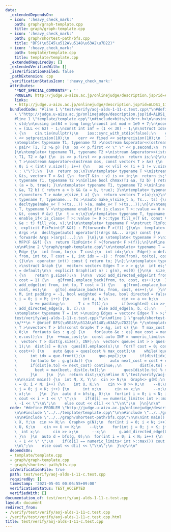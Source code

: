 ```yaml
---
data:
  _extendedDependsOn:
  - icon: ':heavy_check_mark:'
    path: graph/graph-template.cpp
    title: graph/graph-template.cpp
  - icon: ':heavy_check_mark:'
    path: graph/shortest-path/bfs.cpp
    title: "BFS(\u5E45\u512A\u5148\u63A2\u7D22)"
  - icon: ':heavy_check_mark:'
    path: template/template.cpp
    title: template/template.cpp
  _extendedRequiredBy: []
  _extendedVerifiedWith: []
  _isVerificationFailed: false
  _pathExtension: cpp
  _verificationStatusIcon: ':heavy_check_mark:'
  attributes:
    '*NOT_SPECIAL_COMMENTS*': ''
    PROBLEM: http://judge.u-aizu.ac.jp/onlinejudge/description.jsp?id=ALDS1_11_C
    links:
    - http://judge.u-aizu.ac.jp/onlinejudge/description.jsp?id=ALDS1_11_C
  bundledCode: "#line 1 \"test/verify/aoj-alds-1-11-c.test.cpp\"\n#define PROBLEM\
    \ \"http://judge.u-aizu.ac.jp/onlinejudge/description.jsp?id=ALDS1_11_C\"\n\n\
    #line 1 \"template/template.cpp\"\n#include<bits/stdc++.h>\n\nusing namespace\
    \ std;\n\nusing int64 = long long;\nconst int mod = 1e9 + 7;\n\nconst int64 infll\
    \ = (1LL << 62) - 1;\nconst int inf = (1 << 30) - 1;\n\nstruct IoSetup {\n  IoSetup()\
    \ {\n    cin.tie(nullptr);\n    ios::sync_with_stdio(false);\n    cout << fixed\
    \ << setprecision(10);\n    cerr << fixed << setprecision(10);\n  }\n} iosetup;\n\
    \ntemplate< typename T1, typename T2 >\nostream &operator<<(ostream &os, const\
    \ pair< T1, T2 >& p) {\n  os << p.first << \" \" << p.second;\n  return os;\n\
    }\n\ntemplate< typename T1, typename T2 >\nistream &operator>>(istream &is, pair<\
    \ T1, T2 > &p) {\n  is >> p.first >> p.second;\n  return is;\n}\n\ntemplate< typename\
    \ T >\nostream &operator<<(ostream &os, const vector< T > &v) {\n  for(int i =\
    \ 0; i < (int) v.size(); i++) {\n    os << v[i] << (i + 1 != v.size() ? \" \"\
    \ : \"\");\n  }\n  return os;\n}\n\ntemplate< typename T >\nistream &operator>>(istream\
    \ &is, vector< T > &v) {\n  for(T &in : v) is >> in;\n  return is;\n}\n\ntemplate<\
    \ typename T1, typename T2 >\ninline bool chmax(T1 &a, T2 b) { return a < b &&\
    \ (a = b, true); }\n\ntemplate< typename T1, typename T2 >\ninline bool chmin(T1\
    \ &a, T2 b) { return a > b && (a = b, true); }\n\ntemplate< typename T = int64\
    \ >\nvector< T > make_v(size_t a) {\n  return vector< T >(a);\n}\n\ntemplate<\
    \ typename T, typename... Ts >\nauto make_v(size_t a, Ts... ts) {\n  return vector<\
    \ decltype(make_v< T >(ts...)) >(a, make_v< T >(ts...));\n}\n\ntemplate< typename\
    \ T, typename V >\ntypename enable_if< is_class< T >::value == 0 >::type fill_v(T\
    \ &t, const V &v) {\n  t = v;\n}\n\ntemplate< typename T, typename V >\ntypename\
    \ enable_if< is_class< T >::value != 0 >::type fill_v(T &t, const V &v) {\n  for(auto\
    \ &e : t) fill_v(e, v);\n}\n\ntemplate< typename F >\nstruct FixPoint : F {\n\
    \  explicit FixPoint(F &&f) : F(forward< F >(f)) {}\n\n  template< typename...\
    \ Args >\n  decltype(auto) operator()(Args &&... args) const {\n    return F::operator()(*this,\
    \ forward< Args >(args)...);\n  }\n};\n \ntemplate< typename F >\ninline decltype(auto)\
    \ MFP(F &&f) {\n  return FixPoint< F >{forward< F >(f)};\n}\n#line 4 \"test/verify/aoj-alds-1-11-c.test.cpp\"\
    \n\n#line 2 \"graph/graph-template.cpp\"\n\ntemplate< typename T = int >\nstruct\
    \ Edge {\n  int from, to;\n  T cost;\n  int idx;\n\n  Edge() = default;\n\n  Edge(int\
    \ from, int to, T cost = 1, int idx = -1) : from(from), to(to), cost(cost), idx(idx)\
    \ {}\n\n  operator int() const { return to; }\n};\n\ntemplate< typename T = int\
    \ >\nstruct Graph {\n  vector< vector< Edge< T > > > g;\n  int es;\n\n  Graph()\
    \ = default;\n\n  explicit Graph(int n) : g(n), es(0) {}\n\n  size_t size() const\
    \ {\n    return g.size();\n  }\n\n  void add_directed_edge(int from, int to, T\
    \ cost = 1) {\n    g[from].emplace_back(from, to, cost, es++);\n  }\n\n  void\
    \ add_edge(int from, int to, T cost = 1) {\n    g[from].emplace_back(from, to,\
    \ cost, es);\n    g[to].emplace_back(to, from, cost, es++);\n  }\n\n  void read(int\
    \ M, int padding = -1, bool weighted = false, bool directed = false) {\n    for(int\
    \ i = 0; i < M; i++) {\n      int a, b;\n      cin >> a >> b;\n      a += padding;\n\
    \      b += padding;\n      T c = T(1);\n      if(weighted) cin >> c;\n      if(directed)\
    \ add_directed_edge(a, b, c);\n      else add_edge(a, b, c);\n    }\n  }\n};\n\
    \ntemplate< typename T = int >\nusing Edges = vector< Edge< T > >;\n#line 6 \"\
    test/verify/aoj-alds-1-11-c.test.cpp\"\n\n#line 1 \"graph/shortest-path/bfs.cpp\"\
    \n/**\n * @brief BFS(\u5E45\u512A\u5148\u63A2\u7D22)\n */\ntemplate< typename\
    \ T >\nvector< T > bfs(const Graph< T > &g, int s) {\n  T max_cost = 0, beet =\
    \ 0;\n  for(auto &es : g.g) {\n    for(auto &e : es) max_cost = max(max_cost,\
    \ e.cost);\n  }\n  ++max_cost;\n  const auto INF = numeric_limits< T >::max();\n\
    \  vector< T > dist(g.size(), INF);\n  vector< queue< int > > ques(max_cost +\
    \ 1);\n  dist[s] = 0;\n  ques[0].emplace(s);\n  for(T cost = 0; cost <= beet;\
    \ cost++) {\n    auto &que = ques[cost % max_cost];\n    while(!que.empty()) {\n\
    \      int idx = que.front();\n      que.pop();\n      if(dist[idx] < cost) continue;\n\
    \      for(auto &e : g.g[idx]) {\n        auto next_cost = cost + e.cost;\n  \
    \      if(dist[e.to] <= next_cost) continue;;\n        dist[e.to] = next_cost;\n\
    \        beet = max(beet, dist[e.to]);\n        ques[dist[e.to] % max_cost].emplace(e.to);\n\
    \      }\n    }\n  }\n  return dist;\n}\n#line 8 \"test/verify/aoj-alds-1-11-c.test.cpp\"\
    \n\n\nint main() {\n  int N, X, Y;\n  cin >> N;\n  Graph<> g(N);\n  for(int i\
    \ = 0; i < N; i++) {\n    int U, K;\n    cin >> U >> K;\n    --U;\n    for(int\
    \ j = 0; j < K; j++) {\n      int x;\n      cin >> x;\n      --x;\n      g.add_directed_edge(U,\
    \ x);\n    }\n  }\n  auto d = bfs(g, 0);\n  for(int i = 0; i < N; i++) {\n   \
    \ cout << i + 1 << \" \";\n    if(d[i] == numeric_limits< int >::max()) cout <<\
    \ -1 << \"\\n\";\n    else cout << d[i] << \"\\n\";\n  }\n}\n\n"
  code: "#define PROBLEM \"http://judge.u-aizu.ac.jp/onlinejudge/description.jsp?id=ALDS1_11_C\"\
    \n\n#include \"../../template/template.cpp\"\n\n#include \"../../graph/graph-template.cpp\"\
    \n\n#include \"../../graph/shortest-path/bfs.cpp\"\n\n\nint main() {\n  int N,\
    \ X, Y;\n  cin >> N;\n  Graph<> g(N);\n  for(int i = 0; i < N; i++) {\n    int\
    \ U, K;\n    cin >> U >> K;\n    --U;\n    for(int j = 0; j < K; j++) {\n    \
    \  int x;\n      cin >> x;\n      --x;\n      g.add_directed_edge(U, x);\n   \
    \ }\n  }\n  auto d = bfs(g, 0);\n  for(int i = 0; i < N; i++) {\n    cout << i\
    \ + 1 << \" \";\n    if(d[i] == numeric_limits< int >::max()) cout << -1 << \"\
    \\n\";\n    else cout << d[i] << \"\\n\";\n  }\n}\n\n"
  dependsOn:
  - template/template.cpp
  - graph/graph-template.cpp
  - graph/shortest-path/bfs.cpp
  isVerificationFile: true
  path: test/verify/aoj-alds-1-11-c.test.cpp
  requiredBy: []
  timestamp: '2021-05-01 00:06:55+09:00'
  verificationStatus: TEST_ACCEPTED
  verifiedWith: []
documentation_of: test/verify/aoj-alds-1-11-c.test.cpp
layout: document
redirect_from:
- /verify/test/verify/aoj-alds-1-11-c.test.cpp
- /verify/test/verify/aoj-alds-1-11-c.test.cpp.html
title: test/verify/aoj-alds-1-11-c.test.cpp
---
```

